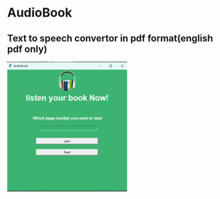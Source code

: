 # AudioBook
**Text to speech convertor in pdf format(english pdf only)**
---
<img src="Screenshot 2023-10-04 001037.png" height="300px" align="center">
